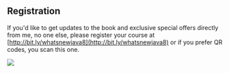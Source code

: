 ## Registration

If you'd like to get updates to the book and exclusive special offers directly from me, no one else, please register your course at [http://bit.ly/whatsnewjava8](http://bit.ly/whatsnewjava8) or if you prefer QR codes, you scan this one.

![](images/registration_qr.png)
